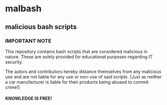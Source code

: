 # malbash

##  malicious bash scripts

### IMPORTANT NOTE
This repository contains bash scripts that are considered malicious in nature.
These are solely provided for educational purposes regarding IT security.

The autors and contributors hereby distance themselves from any malicious use and are not liable for any use or non-use of said scripts.
[Just as neither a car manufacturer is liable for their products being abused to commit crime!]

####  KNOWLEDGE IS FREE!
